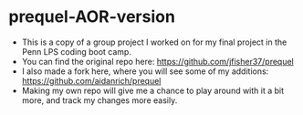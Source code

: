# prequel-AOR-version

- This is a copy of a group project I worked on for my final project in the Penn LPS coding boot camp.
- You can find the original repo here: https://github.com/jfisher37/prequel
- I also made a fork here, where you will see some of my additions: https://github.com/aidanrich/prequel
- Making my own repo will give me a chance to play around with it a bit more, and track my changes more easily.